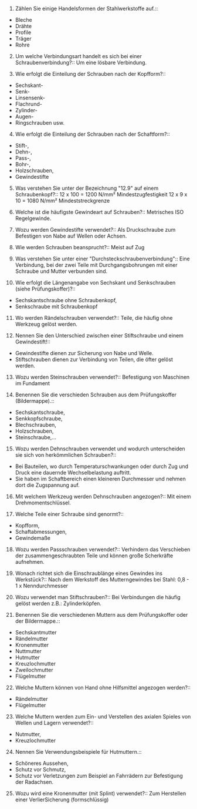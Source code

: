 1. Zählen Sie einige Handelsformen der Stahlwerkstoffe auf.:: 
- Bleche
- Drähte
- Profile
- Träger
- Rohre

2. Um welche Verbindungsart handelt es sich bei einer Schraubenverbindung?::
Um eine lösbare Verbindung.

3. Wie erfolgt die Einteilung der Schrauben nach der Kopfform?::
- Sechskant-
- Senk-
- Linsensenk-
- Flachrund-
- Zylinder-
- Augen-
- Ringschrauben usw.

4. Wie erfolgt die Einteilung der Schrauben nach der Schaftform?::
- Stift-,
- Dehn-,
- Pass-,
- Bohr-,
- Holzschrauben,
- Gewindestifte

5. Was verstehen Sie unter der Bezeichnung "12.9" auf einem Schraubenkopf?::
12 x 100 = 1200 N/mm² Mindestzugfestigkeit 12 x 9 x 10 = 1080 N/mm² Mindeststreckgrenze

6. Welche ist die häufigste Gewindeart auf Schrauben?::
Metrisches ISO Regelgewinde.

7. Wozu werden Gewindestifte verwendet?::
Als Druckschraube zum Befestigen von Nabe auf Wellen oder Achsen.

8. Wie werden Schrauben beansprucht?::
Meist auf Zug

9. Was verstehen Sie unter einer "Durchsteckschraubenverbindung"::
Eine Verbindung, bei der zwei Teile mit Durchgangsbohrungen mit einer Schraube und Mutter verbunden sind.

10. Wie erfolgt die Längenangabe von Sechskant und Senkschrauben (siehe Prüfungskoffer)?:: 
- Sechskantschraube ohne Schraubenkopf,
- Senkschraube mit Schraubenkopf

11. Wo werden Rändelschrauben verwendet?:: Teile, die häufig ohne Werkzeug
gelöst werden.

12. Nennen Sie den Unterschied zwischen einer Stiftschraube und einem Gewindestift!:: 
- Gewindestifte dienen zur Sicherung von Nabe und Welle.
- Stiftschrauben dienen zur Verbindung von Teilen, die öfter gelöst werden.

13. Wozu werden Steinschrauben verwendet?::
Befestigung von Maschinen im Fundament

14. Benennen Sie die verschieden Schrauben aus dem Prüfungskoffer (Bildermappe).:: 
- Sechskantschraube,
- Senkkopfschraube,
- Blechschrauben,
- Holzschrauben,
- Steinschraube,...

15. Wozu werden Dehnschrauben verwendet und wodurch unterscheiden sie sich von herkömmlichen Schrauben?::
- Bei Bauteilen, wo durch Temperaturschwankungen oder durch Zug und Druck eine dauernde Wechselbelastung auftritt.
- Sie haben im Schaftbereich einen kleineren Durchmesser und nehmen dort die Zugspannung auf.

16. Mit welchem Werkzeug werden Dehnschrauben angezogen?::
Mit einem Drehmomentschlüssel.

17. Welche Teile einer Schraube sind genormt?::
- Kopfform,
- Schaftabmessungen, 
- Gewindemaße

18. Wozu werden Passschrauben verwendet?::
Verhindern das Verschieben der zusammengeschraubten Teile und können große Scherkräfte aufnehmen.

19. Wonach richtet sich die Einschraublänge eines Gewindes ins Werkstück?::
Nach dem Werkstoff des Mutterngewindes bei Stahl: 0,8 - 1 x Nenndurchmesser

20. Wozu verwendet man Stiftschrauben?::
Bei Verbindungen die häufig gelöst werden z.B.: Zylinderköpfen.

21. Benennen Sie die verschiedenen Muttern aus dem Prüfungskoffer oder der Bildermappe.::
- Sechskantmutter
- Rändelmutter
- Kronenmutter
- Nuttmutter
- Hutmutter
- Kreuzlochmutter
- Zweilochmutter
- Flügelmutter

22. Welche Muttern können von Hand ohne Hilfsmittel angezogen werden?::
- Rändelmutter
- Flügelmutter

23. Welche Muttern werden zum Ein- und Verstellen des axialen Spieles von Wellen und Lagern verwendet?::
- Nutmutter,
- Kreuzlochmutter

24. Nennen Sie Verwendungsbeispiele für Hutmuttern.:: 
- Schöneres Aussehen,
- Schutz vor Schmutz,
- Schutz vor Verletzungen zum Beispiel an Fahrrädern zur Befestigung der Radachsen.

25. Wozu wird eine Kronenmutter (mit Splint) verwendet?::
Zum Herstellen einer VerlierSicherung (formschlüssig)
